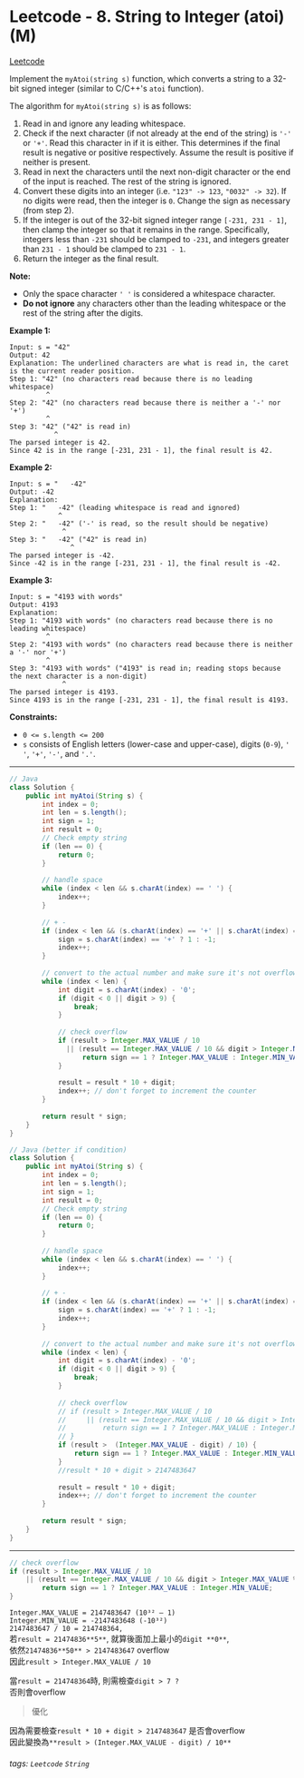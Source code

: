 # Leetcode - 8. String to Integer (atoi) (M)

[Leetcode](https://leetcode.com/problems/string-to-integer-atoi/)

Implement the `myAtoi(string s)` function, which converts a string to a 32-bit signed integer (similar to C/C++'s `atoi` function).

The algorithm for `myAtoi(string s)` is as follows:

1.  Read in and ignore any leading whitespace.
2.  Check if the next character (if not already at the end of the string) is `'-'` or `'+'`. Read this character in if it is either. This determines if the final result is negative or positive respectively. Assume the result is positive if neither is present.
3.  Read in next the characters until the next non-digit character or the end of the input is reached. The rest of the string is ignored.
4.  Convert these digits into an integer (i.e. `"123" -> 123`, `"0032" -> 32`). If no digits were read, then the integer is `0`. Change the sign as necessary (from step 2).
5.  If the integer is out of the 32-bit signed integer range `[-231, 231 - 1]`, then clamp the integer so that it remains in the range. Specifically, integers less than `-231` should be clamped to `-231`, and integers greater than `231 - 1` should be clamped to `231 - 1`.
6.  Return the integer as the final result.

**Note:**

-   Only the space character `' '` is considered a whitespace character.
-   **Do not ignore** any characters other than the leading whitespace or the rest of the string after the digits.

**Example 1:**
```
Input: s = "42"  
Output: 42  
Explanation: The underlined characters are what is read in, the caret is the current reader position.  
Step 1: "42" (no characters read because there is no leading whitespace)  
         ^  
Step 2: "42" (no characters read because there is neither a '-' nor '+')  
         ^  
Step 3: "42" ("42" is read in)  
           ^  
The parsed integer is 42.  
Since 42 is in the range [-231, 231 - 1], the final result is 42.
```
**Example 2:**
```
Input: s = "   -42"  
Output: -42  
Explanation:  
Step 1: "   -42" (leading whitespace is read and ignored)  
            ^  
Step 2: "   -42" ('-' is read, so the result should be negative)  
             ^  
Step 3: "   -42" ("42" is read in)  
               ^  
The parsed integer is -42.  
Since -42 is in the range [-231, 231 - 1], the final result is -42.
```
**Example 3:**
```
Input: s = "4193 with words"  
Output: 4193  
Explanation:  
Step 1: "4193 with words" (no characters read because there is no leading whitespace)  
         ^  
Step 2: "4193 with words" (no characters read because there is neither a '-' nor '+')  
         ^  
Step 3: "4193 with words" ("4193" is read in; reading stops because the next character is a non-digit)  
             ^  
The parsed integer is 4193.  
Since 4193 is in the range [-231, 231 - 1], the final result is 4193.
```
**Constraints:**

-   `0 <= s.length <= 200`
-   `s` consists of English letters (lower-case and upper-case), digits (`0-9`), `' '`, `'+'`, `'-'`, and `'.'`.

---

```java
// Java  
class Solution {  
    public int myAtoi(String s) {  
        int index = 0;  
        int len = s.length();  
        int sign = 1;  
        int result = 0;  
        // Check empty string  
        if (len == 0) {  
            return 0;  
        }  
  
        // handle space  
        while (index < len && s.charAt(index) == ' ') {  
            index++;  
        }  
  
        // + -  
        if (index < len && (s.charAt(index) == '+' || s.charAt(index) == '-')) {  
            sign = s.charAt(index) == '+' ? 1 : -1;  
            index++;  
        }  
  
        // convert to the actual number and make sure it's not overflow  
        while (index < len) {  
            int digit = s.charAt(index) - '0';  
            if (digit < 0 || digit > 9) {  
                break;  
            }  
  
            // check overflow  
            if (result > Integer.MAX_VALUE / 10   
              || (result == Integer.MAX_VALUE / 10 && digit > Integer.MAX_VALUE % 10)) {  
                  return sign == 1 ? Integer.MAX_VALUE : Integer.MIN_VALUE;  
            }  
  
            result = result * 10 + digit;  
            index++; // don't forget to increment the counter  
        }  
  
        return result * sign;  
    }  
}
```

```java
// Java (better if condition)  
class Solution {  
    public int myAtoi(String s) {  
        int index = 0;  
        int len = s.length();  
        int sign = 1;  
        int result = 0;  
        // Check empty string  
        if (len == 0) {  
            return 0;  
        }  
  
        // handle space  
        while (index < len && s.charAt(index) == ' ') {  
            index++;  
        }  
  
        // + -  
        if (index < len && (s.charAt(index) == '+' || s.charAt(index) == '-')) {  
            sign = s.charAt(index) == '+' ? 1 : -1;  
            index++;  
        }  
  
        // convert to the actual number and make sure it's not overflow  
        while (index < len) {  
            int digit = s.charAt(index) - '0';  
            if (digit < 0 || digit > 9) {  
                break;  
            }  
  
            // check overflow  
            // if (result > Integer.MAX_VALUE / 10   
            //     || (result == Integer.MAX_VALUE / 10 && digit > Integer.MAX_VALUE % 10)) {  
            //         return sign == 1 ? Integer.MAX_VALUE : Integer.MIN_VALUE;  
            // }  
            if (result >  (Integer.MAX_VALUE - digit) / 10) {  
                return sign == 1 ? Integer.MAX_VALUE : Integer.MIN_VALUE;  
            }  
            //result * 10 + digit > 2147483647  
  
            result = result * 10 + digit;  
            index++; // don't forget to increment the counter  
        }  
  
        return result * sign;  
    }  
}
```

---
```java
// check overflow  
if (result > Integer.MAX_VALUE / 10   
    || (result == Integer.MAX_VALUE / 10 && digit > Integer.MAX_VALUE % 10)) {  
        return sign == 1 ? Integer.MAX_VALUE : Integer.MIN_VALUE;  
}
```

`Integer.MAX_VALUE = 2147483647 (10³² — 1)`  
`Integer.MIN_VALUE = -2147483648 (-10³²)`  
`2147483647 / 10 = 214748364,`  
若`result = 21474836**5**`, 就算後面加上最小的`digit **0**`,  
依然`21474836**50** > 2147483647` overflow  
因此`result > Integer.MAX_VALUE / 10`

當`result = 214748364`時, 則需檢查`digit > 7 ?`  
否則會overflow

> 優化

因為需要檢查`result * 10 + digit > 2147483647` 是否會overflow  
因此變換為`**result > (Integer.MAX_VALUE - digit) / 10**`



###### tags: `Leetcode` `String`
